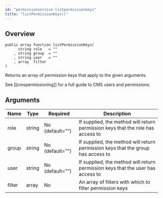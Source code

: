 ```yaml
---
id: "permissionservice-listpermissionkeys"
title: "listPermissionKeys()"
---
```



## Overview




```luceescript
public array function listPermissionKeys(
      string role   = ""
    , string group  = ""
    , string user   = ""
    , array  filter
)
```

Returns an array of permission keys that apply to the
given arguments.


See [[cmspermissioning]] for a full guide to CMS users and permissions.

## Arguments


<div class="table-responsive"><table class="table"><thead><tr><th>Name</th><th>Type</th><th>Required</th><th>Description</th></tr></thead><tbody><tr><td>role</td><td>string</td><td>No (default="")</td><td>If supplied, the method will return permission keys that the role has access to</td></tr><tr><td>group</td><td>string</td><td>No (default="")</td><td>If supplied, the method will return permission keys that the group has access to</td></tr><tr><td>user</td><td>string</td><td>No (default="")</td><td>If supplied, the method will return permission keys that the user has access to</td></tr><tr><td>filter</td><td>array</td><td>No</td><td>An array of filters with which to filter permission keys</td></tr></tbody></table></div>